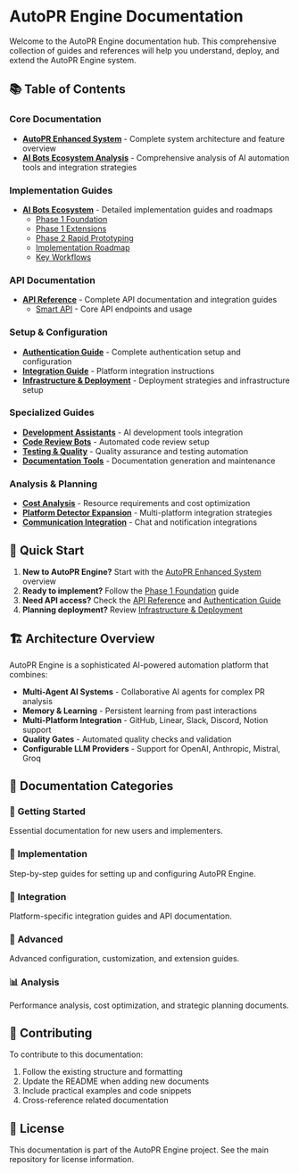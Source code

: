 # AutoPR Engine Documentation

Welcome to the AutoPR Engine documentation hub. This comprehensive collection of guides and references will help you understand, deploy, and extend the AutoPR Engine system.

## 📚 Table of Contents

### Core Documentation
- **[AutoPR Enhanced System](./AUTOPR_ENHANCED_SYSTEM.md)** - Complete system architecture and feature overview
- **[AI Bots Ecosystem Analysis](./AI_BOTS_ECOSYSTEM_ANALYSIS.md)** - Comprehensive analysis of AI automation tools and integration strategies

### Implementation Guides
- **[AI Bots Ecosystem](./ai-bots-ecosystem/)** - Detailed implementation guides and roadmaps
  - [Phase 1 Foundation](./ai-bots-ecosystem/phase-1-foundation.md)
  - [Phase 1 Extensions](./ai-bots-ecosystem/phase-1-extensions.md)
  - [Phase 2 Rapid Prototyping](./ai-bots-ecosystem/phase-2-rapid-prototyping.md)
  - [Implementation Roadmap](./ai-bots-ecosystem/implementation-roadmap.md)
  - [Key Workflows](./ai-bots-ecosystem/key-workflows.md)

### API Documentation
- **[API Reference](./api/)** - Complete API documentation and integration guides
  - [Smart API](./api/smart-api.md) - Core API endpoints and usage

### Setup & Configuration
- **[Authentication Guide](./guides/authentication.md)** - Complete authentication setup and configuration
- **[Integration Guide](./ai-bots-ecosystem/integration-guide.md)** - Platform integration instructions
- **[Infrastructure & Deployment](./ai-bots-ecosystem/infrastructure-deployment.md)** - Deployment strategies and infrastructure setup

### Specialized Guides
- **[Development Assistants](./ai-bots-ecosystem/development-assistants.md)** - AI development tools integration
- **[Code Review Bots](./ai-bots-ecosystem/code-review-bots.md)** - Automated code review setup
- **[Testing & Quality](./ai-bots-ecosystem/testing-quality.md)** - Quality assurance and testing automation
- **[Documentation Tools](./ai-bots-ecosystem/documentation-tools.md)** - Documentation generation and maintenance

### Analysis & Planning
- **[Cost Analysis](./ai-bots-ecosystem/cost-analysis.md)** - Resource requirements and cost optimization
- **[Platform Detector Expansion](./ai-bots-ecosystem/platform-detector-expansion.md)** - Multi-platform integration strategies
- **[Communication Integration](./ai-bots-ecosystem/communication-integration-expansion.md)** - Chat and notification integrations

## 🚀 Quick Start

1. **New to AutoPR Engine?** Start with the [AutoPR Enhanced System](./AUTOPR_ENHANCED_SYSTEM.md) overview
2. **Ready to implement?** Follow the [Phase 1 Foundation](./ai-bots-ecosystem/phase-1-foundation.md) guide
3. **Need API access?** Check the [API Reference](./api/) and [Authentication Guide](./guides/authentication.md)
4. **Planning deployment?** Review [Infrastructure & Deployment](./ai-bots-ecosystem/infrastructure-deployment.md)

## 🏗️ Architecture Overview

AutoPR Engine is a sophisticated AI-powered automation platform that combines:

- **Multi-Agent AI Systems** - Collaborative AI agents for complex PR analysis
- **Memory & Learning** - Persistent learning from past interactions
- **Multi-Platform Integration** - GitHub, Linear, Slack, Discord, Notion support
- **Quality Gates** - Automated quality checks and validation
- **Configurable LLM Providers** - Support for OpenAI, Anthropic, Mistral, Groq

## 📖 Documentation Categories

### 🎯 **Getting Started**
Essential documentation for new users and implementers.

### 🔧 **Implementation**
Step-by-step guides for setting up and configuring AutoPR Engine.

### 📡 **Integration**
Platform-specific integration guides and API documentation.

### 🚀 **Advanced**
Advanced configuration, customization, and extension guides.

### 📊 **Analysis**
Performance analysis, cost optimization, and strategic planning documents.

## 🤝 Contributing

To contribute to this documentation:

1. Follow the existing structure and formatting
2. Update the README when adding new documents
3. Include practical examples and code snippets
4. Cross-reference related documentation

## 📄 License

This documentation is part of the AutoPR Engine project. See the main repository for license information.
